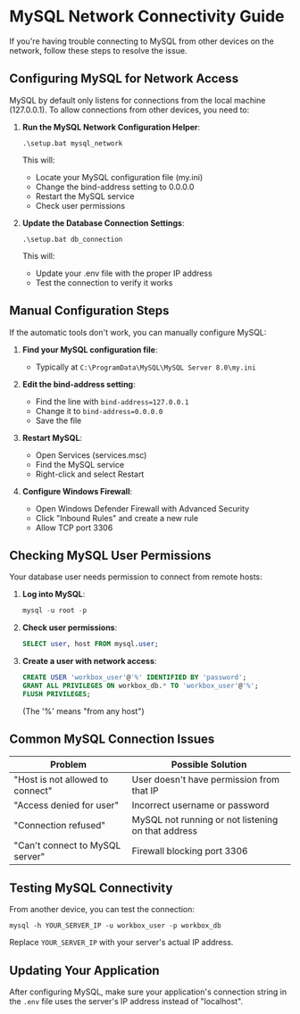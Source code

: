 # MySQL Network Connectivity Guide

If you're having trouble connecting to MySQL from other devices on the network, follow these steps to resolve the issue.

## Configuring MySQL for Network Access

MySQL by default only listens for connections from the local machine (127.0.0.1). To allow connections from other devices, you need to:

1. **Run the MySQL Network Configuration Helper**:

   ``` INFO
   .\setup.bat mysql_network
   ```

   This will:
   - Locate your MySQL configuration file (my.ini)
   - Change the bind-address setting to 0.0.0.0
   - Restart the MySQL service
   - Check user permissions

2. **Update the Database Connection Settings**:

   ``` INFO
   .\setup.bat db_connection
   ```

   This will:
   - Update your .env file with the proper IP address
   - Test the connection to verify it works

## Manual Configuration Steps

If the automatic tools don't work, you can manually configure MySQL:

1. **Find your MySQL configuration file**:
   - Typically at `C:\ProgramData\MySQL\MySQL Server 8.0\my.ini`

2. **Edit the bind-address setting**:
   - Find the line with `bind-address=127.0.0.1`
   - Change it to `bind-address=0.0.0.0`
   - Save the file

3. **Restart MySQL**:
   - Open Services (services.msc)
   - Find the MySQL service
   - Right-click and select Restart

4. **Configure Windows Firewall**:
   - Open Windows Defender Firewall with Advanced Security
   - Click "Inbound Rules" and create a new rule
   - Allow TCP port 3306

## Checking MySQL User Permissions

Your database user needs permission to connect from remote hosts:

1. **Log into MySQL**:

   ```sql
   mysql -u root -p
   ```

2. **Check user permissions**:

   ```sql
   SELECT user, host FROM mysql.user;
   ```

3. **Create a user with network access**:

   ```sql
   CREATE USER 'workbox_user'@'%' IDENTIFIED BY 'password';
   GRANT ALL PRIVILEGES ON workbox_db.* TO 'workbox_user'@'%';
   FLUSH PRIVILEGES;
   ```

   (The '%' means "from any host")

## Common MySQL Connection Issues

| Problem | Possible Solution |
|---------|-------------------|
| "Host is not allowed to connect" | User doesn't have permission from that IP |
| "Access denied for user" | Incorrect username or password |
| "Connection refused" | MySQL not running or not listening on that address |
| "Can't connect to MySQL server" | Firewall blocking port 3306 |

## Testing MySQL Connectivity

From another device, you can test the connection:

```CMD
mysql -h YOUR_SERVER_IP -u workbox_user -p workbox_db
```

Replace `YOUR_SERVER_IP` with your server's actual IP address.

## Updating Your Application

After configuring MySQL, make sure your application's connection string in the `.env` file uses the server's IP address instead of "localhost".
